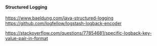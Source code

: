 #### Structured Logging

https://www.baeldung.com/java-structured-logging
https://github.com/logfellow/logstash-logback-encoder

https://stackoverflow.com/questions/77854681/specific-logback-key-value-pair-in-format
